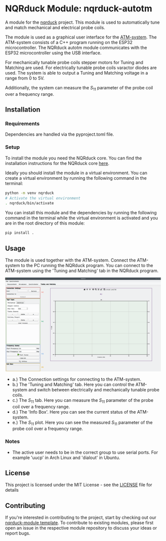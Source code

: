 # NQRduck Module: nqrduck-autotm

A module for the [nqrduck](https://git.private.coffee/nqrduck/nqrduck) project. This module is used to automatically tune and match mechanical and electrical probe coils.

The module is used as a graphical user interface for the [ATM-system](https://git.private.coffee/nqrduck/ATM). The ATM-system consists of a C++ program running on the ESP32 microcontroller. The NQRduck autotm module communicates with the ESP32 microcontroller using the USB interface.

For mechanically tunable probe coils stepper motors for Tuning and Matching are used. 
For electrically tunable probe coils varactor diodes are used. The system is able to output a Tuning and Matching voltage in a range from 0 to 5V.

Additionally, the system can measure the $S_{11}$ parameter of the probe coil over a frequency range.

## Installation

### Requirements
Dependencies are handled via the pyproject.toml file.

### Setup
To install the module you need the NQRduck core. You can find the installation instructions for the NQRduck core [here](https://git.private.coffee/nqrduck/nqrduck).

Ideally you should install the module in a virtual environment. You can create a virtual environment by running the following command in the terminal:
```bash
python -m venv nqrduck
# Activate the virtual environment
. nqrduck/bin/activate
```

You can install this module and the dependencies by running the following command in the terminal while the virtual environment is activated and you are in the root directory of this module:
```bash
pip install .
```

## Usage
The module is used together with the ATM-system. Connect the ATM-system to the PC running the NQRduck program. You can connect to the ATM-system using the 'Tuning and Matching' tab in the NQRduck program.

<img src="https://raw.githubusercontent.com/nqrduck/nqrduck-autotm/2860c826f056182e89e7cb2b9bac5c78420d9a29/docs/img/autotm-labeled.png" alt="drawing" width="800">

- a.) The Connection settings for connecting to the ATM-system.
- b.) The 'Tuning and Matching' tab. Here you can control the ATM-system and switch between electrically and mechanically tunable probe coils.
- c.) The $S_{11}$ tab. Here you can measure the $S_{11}$ parameter of the probe coil over a frequency range.
- d.) The 'Info Box'. Here you can see the current status of the ATM-system.
- e.) The $S_{11}$ plot. Here you can see the measured $S_{11}$ parameter of the probe coil over a frequency range.

### Notes
- The active user needs to be in the correct group to use serial ports. For example 'uucp' in Arch Linux and 'dialout' in Ubuntu.

## License
This project is licensed under the MIT License - see the [LICENSE](LICENSE) file for details

## Contributing
If you're interested in contributing to the project, start by checking out our [nqrduck-module template](https://git.private.coffee/nqrduck/nqrduck-module). To contribute to existing modules, please first open an issue in the respective module repository to discuss your ideas or report bugs.
